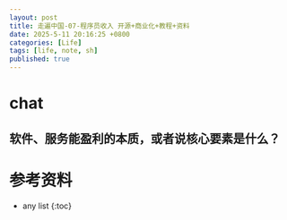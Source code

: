 ```yaml
---
layout: post
title: 走遍中国-07-程序员收入 开源+商业化+教程+资料
date: 2025-5-11 20:16:25 +0800
categories: [Life]
tags: [life, note, sh]
published: true
---
```


# chat

## 软件、服务能盈利的本质，或者说核心要素是什么？




# 参考资料

* any list
{:toc}